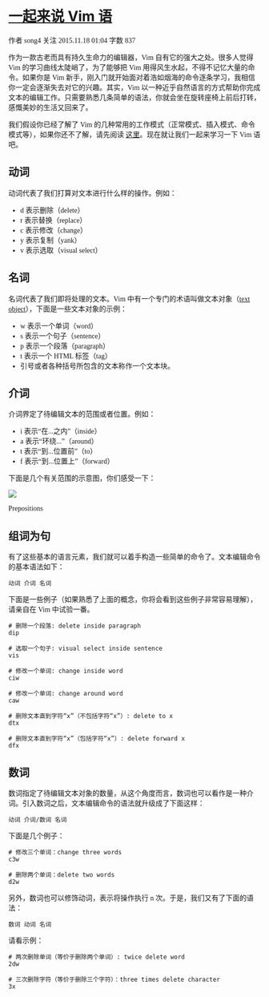 # [一起来说 Vim 语](http://www.jianshu.com/p/a361ce8c97bc)

<font face=微软雅黑>

作者  song4 关注 2015.11.18 01:04  字数 837  

作为一款古老而具有持久生命力的编辑器，Vim 自有它的强大之处。很多人觉得 Vim 的学习曲线太陡峭了，为了能够把 Vim 用得风生水起，不得不记忆大量的命令。如果你是 Vim 新手，刚入门就开始面对着浩如烟海的命令逐条学习，我相信你一定会逐渐失去对它的兴趣。其实，Vim 以一种近乎自然语言的方式帮助你完成文本的编辑工作。只需要熟悉几条简单的语法，你就会坐在旋转座椅上前后打转，感慨美妙的生活又回来了。

我们假设你已经了解了 Vim 的几种常用的工作模式（正常模式、插入模式、命令模式等），如果你还不了解，请先阅读 [这里][1]。现在就让我们一起来学习一下 Vim 语吧。

## 动词

动词代表了我们打算对文本进行什么样的操作。例如：

* d 表示删除（delete）
* r 表示替换（replace）
* c 表示修改（change）
* y 表示复制（yank）
* v 表示选取（visual select）

## 名词

名词代表了我们即将处理的文本。Vim 中有一个专门的术语叫做文本对象（[text object][2]），下面是一些文本对象的示例：

* w 表示一个单词（word）
* s 表示一个句子（sentence）
* p 表示一个段落（paragraph）
* t 表示一个 HTML 标签（tag）
* 引号或者各种括号所包含的文本称作一个文本块。

## 介词

介词界定了待编辑文本的范围或者位置。例如：

* i 表示“在...之内”（inside）
* a 表示“环绕...”（around）
* t 表示“到...位置前”（to）
* f 表示“到...位置上”（forward）

下面是几个有关范围的示意图，你们感受一下：

![][3]



Prepositions

## 组词为句

有了这些基本的语言元素，我们就可以着手构造一些简单的命令了。文本编辑命令的基本语法如下：

    动词 介词 名词

下面是一些例子（如果熟悉了上面的概念，你将会看到这些例子非常容易理解），请亲自在 Vim 中试验一番。

    # 删除一个段落: delete inside paragraph
    dip
    
    # 选取一个句子: visual select inside sentence
    vis
    
    # 修改一个单词: change inside word
    ciw
    
    # 修改一个单词: change around word
    caw
    
    # 删除文本直到字符“x”（不包括字符“x”）: delete to x
    dtx
    
    # 删除文本直到字符“x”（包括字符“x”）: delete forward x
    dfx

## 数词

数词指定了待编辑文本对象的数量，从这个角度而言，数词也可以看作是一种介词。引入数词之后，文本编辑命令的语法就升级成了下面这样：

    动词 介词/数词 名词

下面是几个例子：

    # 修改三个单词：change three words
    c3w
    
    # 删除两个单词：delete two words
    d2w

另外，数词也可以修饰动词，表示将操作执行 n 次。于是，我们又有了下面的语法：

    数词 动词 名词

请看示例：

    # 两次删除单词（等价于删除两个单词）: twice delete word
    2dw
    
    # 三次删除字符（等价于删除三个字符）：three times delete character
    3x

</font>

[1]: http://vimdoc.sourceforge.net/htmldoc/intro.html#vim-modes-intro
[2]: http://vimdoc.sourceforge.net/htmldoc/motion.html#object-select
[3]: ../img/825085-48660a4ed983c4df.png